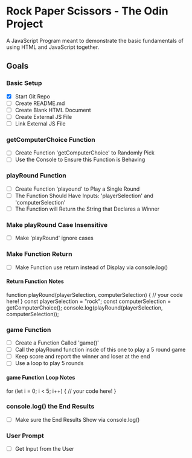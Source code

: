 # Rock Paper Scissors - The Odin Project
A JavaScript Program meant to demonstrate the basic fundamentals of using HTML and JavaScript together.

## Goals

### Basic Setup
- [x] Start Git Repo
- [ ] Create README.md
- [ ] Create Blank HTML Document
- [ ] Create External JS File
- [ ] Link External JS File

### getComputerChoice Function
- [ ] Create Function 'getComputerChoice' to Randomly Pick
- [ ] Use the Console to Ensure this Function is Behaving

### playRound Function
- [ ] Create Function 'playound' to Play a Single Round
- [ ] The Function Should Have Inputs: 'playerSelection' and 'computerSelection'
- [ ] The Function will Return the String that Declares a Winner

### Make playRound Case Insensitive
- [ ] Make 'playRound' ignore cases

### Make Function Return
- [ ] Make Function use return instead of Display via console.log()

#### Return Function Notes
function playRound(playerSelection, computerSelection) {
  // your code here!
}
const playerSelection = "rock";
const computerSelection = getComputerChoice();
console.log(playRound(playerSelection, computerSelection));

### game Function
- [ ] Create a Function Called 'game()'
- [ ] Call the playRound function insde of this one to play a 5 round game
- [ ] Keep score and report the winner and loser at the end
- [ ] Use a loop to play 5 rounds

#### game Function Loop Notes
for (let i = 0; i < 5; i++) {
   // your code here!
}


### console.log() the End Results
- [ ] Make sure the End Results Show via console.log()

### User Prompt
- [ ] Get Input from the User